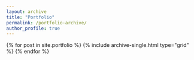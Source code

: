```yaml
---
layout: archive
title: "Portfolio"
permalink: /portfolio-archive/
author_profile: true
---
```


<div class="grid__wrapper">
  {% for post in site.portfolio %}
    {% include archive-single.html type="grid" %}
  {% endfor %}
</div>

